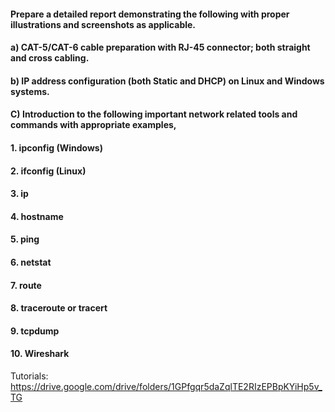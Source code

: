 #### Prepare a detailed report demonstrating the following with proper illustrations and screenshots as applicable.
#### a) CAT-5/CAT-6 cable preparation with RJ-45 connector; both straight and cross cabling.
#### b) IP address configuration (both Static and DHCP) on Linux and Windows systems.
#### C) Introduction to the following important network related tools and commands with appropriate examples,
#### 1. ipconfig (Windows)
#### 2. ifconfig (Linux)
#### 3. ip
#### 4. hostname
#### 5. ping
#### 6. netstat
#### 7. route
#### 8. traceroute or tracert
#### 9. tcpdump
#### 10. Wireshark

Tutorials: https://drive.google.com/drive/folders/1GPfgqr5daZqlTE2RIzEPBpKYiHp5v_TG
